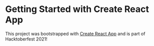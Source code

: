 # Getting Started with Create React App

This project was bootstrapped with [Create React App](https://github.com/facebook/create-react-app) and is part of Hacktoberfest 2021!
